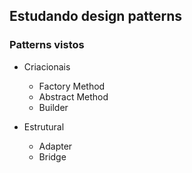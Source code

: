 ## Estudando design patterns

### Patterns vistos

- Criacionais 
  - Factory Method
  - Abstract Method
  - Builder

- Estrutural 
  - Adapter
  - Bridge
